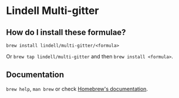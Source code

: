 # Lindell Multi-gitter

## How do I install these formulae?
`brew install lindell/multi-gitter/<formula>`

Or `brew tap lindell/multi-gitter` and then `brew install <formula>`.

## Documentation
`brew help`, `man brew` or check [Homebrew's documentation](https://docs.brew.sh).
